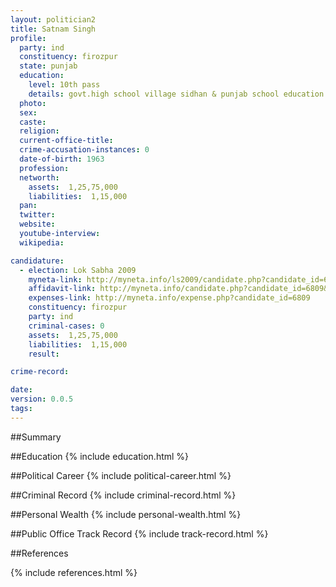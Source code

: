 ```yaml
---
layout: politician2
title: Satnam Singh
profile: 
  party: ind
  constituency: firozpur
  state: punjab
  education: 
    level: 10th pass
    details: govt.high school village sidhan & punjab school education board march-1979
  photo: 
  sex: 
  caste: 
  religion: 
  current-office-title: 
  crime-accusation-instances: 0
  date-of-birth: 1963
  profession: 
  networth: 
    assets:  1,25,75,000
    liabilities:  1,15,000
  pan: 
  twitter: 
  website: 
  youtube-interview: 
  wikipedia: 

candidature: 
  - election: Lok Sabha 2009
    myneta-link: http://myneta.info/ls2009/candidate.php?candidate_id=6809
    affidavit-link: http://myneta.info/candidate.php?candidate_id=6809&scan=original
    expenses-link: http://myneta.info/expense.php?candidate_id=6809
    constituency: firozpur 
    party: ind
    criminal-cases: 0
    assets:  1,25,75,000
    liabilities:  1,15,000
    result:  

crime-record: 

date: 
version: 0.0.5
tags: 
---
```

##Summary


##Education
{% include education.html %}


##Political Career
{% include political-career.html %}


##Criminal Record
{% include criminal-record.html %}


##Personal Wealth
{% include personal-wealth.html %}


##Public Office Track Record
{% include track-record.html %}


##References


{% include references.html %}